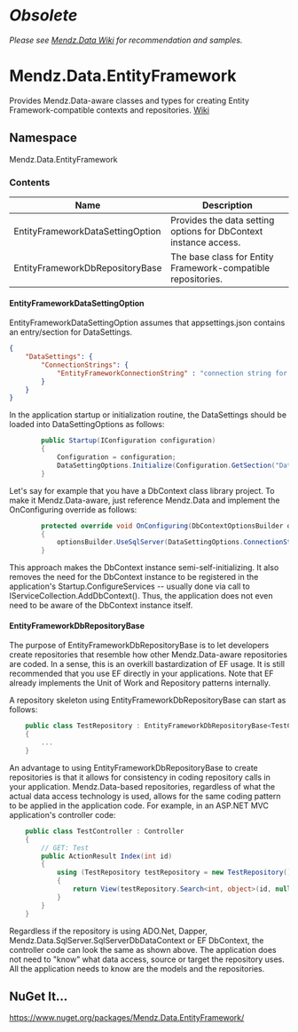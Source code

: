# ***Obsolete***
*Please see [Mendz.Data Wiki](https://github.com/etmendz/Mendz.Data/wiki) for recommendation and samples.*
# Mendz.Data.EntityFramework
Provides Mendz.Data-aware classes and types for creating Entity Framework-compatible contexts and repositories. [Wiki](https://github.com/etmendz/Mendz.Data.EntityFramework/wiki)
## Namespace
Mendz.Data.EntityFramework
### Contents
Name | Description
---- | -----------
EntityFrameworkDataSettingOption | Provides the data setting options for DbContext instance access.
EntityFrameworkDbRepositoryBase | The base class for Entity Framework-compatible repositories.
#### EntityFrameworkDataSettingOption
EntityFrameworkDataSettingOption assumes that appsettings.json contains an entry/section for DataSettings.
```JSON
{
    "DataSettings": {
        "ConnectionStrings": {
            "EntityFrameworkConnectionString" : "connection string for entity framework DbContext instance"
        }
    }
}
```
In the application startup or initialization routine, the DataSettings should be loaded into DataSettingOptions as follows:
```C#
        public Startup(IConfiguration configuration)
        {
            Configuration = configuration;
            DataSettingOptions.Initialize(Configuration.GetSection("DataSettings").Get<DataSettings>());
        }
```
Let's say for example that you have a DbContext class library project. 
To make it Mendz.Data-aware, just reference Mendz.Data and implement the OnConfiguring override as follows:
```C#
        protected override void OnConfiguring(DbContextOptionsBuilder optionsBuilder)
        {
            optionsBuilder.UseSqlServer(DataSettingOptions.ConnectionStrings[EntityFrameworkDataSettingOption.Name]);
        }
```
This approach makes the DbContext instance semi-self-initializing.
It also removes the need for the DbContext instance to be registered in the application's Startup.ConfigureServices -- 
usually done via call to IServiceCollection.AddDbContext().
Thus, the application does not even need to be aware of the DbContext instance itself. 
#### EntityFrameworkDbRepositoryBase
The purpose of EntityFrameworkDbRepositoryBase is to let developers create repositories
that resemble how other Mendz.Data-aware repositories are coded. In a sense, this is an overkill bastardization of EF usage.
It is still recommended that you use EF directly in your applications.
Note that EF already implements the Unit of Work and Repository patterns internally.

A repository skeleton using EntityFrameworkDbRepositoryBase can start as follows:
```C#
    public class TestRepository : EntityFrameworkDbRepositoryBase<TestContext>
    {
        ...
    }
```
An advantage to using EntityFrameworkDbRepositoryBase to create repositories
is that it allows for consistency in coding repository calls in your application.
Mendz.Data-based repositories, regardless of what the actual data access technology is used,
allows for the same coding pattern to be applied in the application code.
For example, in an ASP.NET MVC application's controller code:
```C#
    public class TestController : Controller
    {
        // GET: Test
        public ActionResult Index(int id)
        {
            using (TestRepository testRepository = new TestRepository())
            {
                return View(testRepository.Search<int, object>(id, null));
            }
        }
    }
```
Regardless if the repository is using ADO.Net, Dapper, Mendz.Data.SqlServer.SqlServerDbDataContext or EF DbContext, 
the controller code can look the same as shown above.
The application does not need to "know" what data access, source or target the repository uses.
All the application needs to know are the models and the repositories.
## NuGet It...
https://www.nuget.org/packages/Mendz.Data.EntityFramework/

